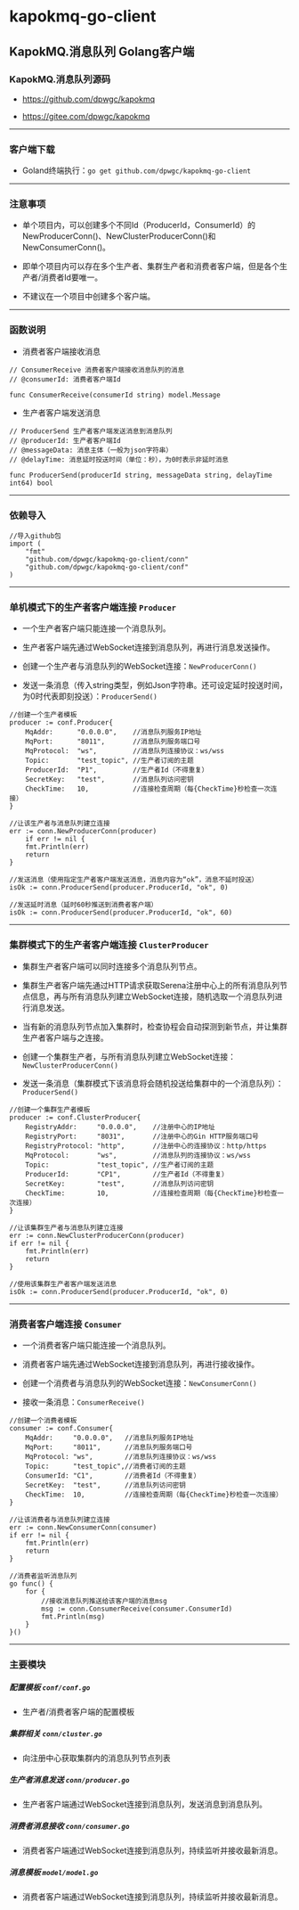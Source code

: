 # kapokmq-go-client

## KapokMQ.消息队列 Golang客户端

### KapokMQ.消息队列源码

* https://github.com/dpwgc/kapokmq

* https://gitee.com/dpwgc/kapokmq

***

### 客户端下载

* Goland终端执行：`go get github.com/dpwgc/kapokmq-go-client`

***

### 注意事项

* 单个项目内，可以创建多个不同Id（ProducerId，ConsumerId）的NewProducerConn()、NewClusterProducerConn()和NewConsumerConn()。

* 即单个项目内可以存在多个生产者、集群生产者和消费者客户端，但是各个生产者/消费者Id要唯一。

* 不建议在一个项目中创建多个客户端。

***

### 函数说明

* 消费者客户端接收消息

```
// ConsumerReceive 消费者客户端接收消息队列的消息
// @consumerId: 消费者客户端Id

func ConsumerReceive(consumerId string) model.Message 
```

* 生产者客户端发送消息

```
// ProducerSend 生产者客户端发送消息到消息队列
// @producerId: 生产者客户端Id
// @messageData: 消息主体（一般为json字符串）
// @delayTime: 消息延时投送时间（单位：秒），为0时表示非延时消息

func ProducerSend(producerId string, messageData string, delayTime int64) bool 
```

***

### 依赖导入

```
//导入github包
import (
	"fmt"
	"github.com/dpwgc/kapokmq-go-client/conn"
	"github.com/dpwgc/kapokmq-go-client/conf"
)
```

***

### 单机模式下的生产者客户端连接 `Producer`

* 一个生产者客户端只能连接一个消息队列。

* 生产者客户端先通过WebSocket连接到消息队列，再进行消息发送操作。

* 创建一个生产者与消息队列的WebSocket连接：`NewProducerConn()`

* 发送一条消息（传入string类型，例如Json字符串。还可设定延时投送时间，为0时代表即刻投送）：`ProducerSend()`

```
//创建一个生产者模板
producer := conf.Producer{
    MqAddr:      "0.0.0.0",    //消息队列服务IP地址
    MqPort:      "8011",       //消息队列服务端口号
    MqProtocol:  "ws",         //消息队列连接协议：ws/wss
    Topic:       "test_topic", //生产者订阅的主题
    ProducerId:  "P1",         //生产者Id（不得重复）
    SecretKey:   "test",       //消息队列访问密钥
    CheckTime:   10,           //连接检查周期（每{CheckTime}秒检查一次连接）
}

//让该生产者与消息队列建立连接
err := conn.NewProducerConn(producer)
    if err != nil {
    fmt.Println(err)
    return
}

//发送消息（使用指定生产者客户端发送消息，消息内容为“ok”，消息不延时投送）
isOk := conn.ProducerSend(producer.ProducerId, "ok", 0)

//发送延时消息（延时60秒推送到消费者客户端）
isOk := conn.ProducerSend(producer.ProducerId, "ok", 60)
```

***

### 集群模式下的生产者客户端连接 `ClusterProducer`

* 集群生产者客户端可以同时连接多个消息队列节点。

* 集群生产者客户端先通过HTTP请求获取Serena注册中心上的所有消息队列节点信息，再与所有消息队列建立WebSocket连接，随机选取一个消息队列进行消息发送。

* 当有新的消息队列节点加入集群时，检查协程会自动探测到新节点，并让集群生产者客户端与之连接。

* 创建一个集群生产者，与所有消息队列建立WebSocket连接：`NewClusterProducerConn()`

* 发送一条消息（集群模式下该消息将会随机投送给集群中的一个消息队列）：`ProducerSend()`

```
//创建一个集群生产者模板
producer := conf.ClusterProducer{
	RegistryAddr:     "0.0.0.0",    //注册中心的IP地址
	RegistryPort:     "8031",       //注册中心的Gin HTTP服务端口号
	RegistryProtocol: "http",       //注册中心的连接协议：http/https
	MqProtocol:       "ws",         //消息队列的连接协议：ws/wss
	Topic:            "test_topic", //生产者订阅的主题
	ProducerId:       "CP1",        //生产者Id（不得重复）
	SecretKey:        "test",       //消息队列访问密钥
	CheckTime:        10,           //连接检查周期（每{CheckTime}秒检查一次连接）
}

//让该集群生产者与消息队列建立连接
err := conn.NewClusterProducerConn(producer)
if err != nil {
	fmt.Println(err)
	return
}

//使用该集群生产者客户端发送消息
isOk := conn.ProducerSend(producer.ProducerId, "ok", 0)
```

***

### 消费者客户端连接 `Consumer`

* 一个消费者客户端只能连接一个消息队列。

* 消费者客户端先通过WebSocket连接到消息队列，再进行接收操作。

* 创建一个消费者与消息队列的WebSocket连接：`NewConsumerConn()`

* 接收一条消息：`ConsumerReceive()`

```
//创建一个消费者模板
consumer := conf.Consumer{
	MqAddr:     "0.0.0.0",   //消息队列服务IP地址
	MqPort:     "8011",      //消息队列服务端口号
	MqProtocol: "ws",        //消息队列连接协议：ws/wss
	Topic:      "test_topic",//消费者订阅的主题
	ConsumerId: "C1",        //消费者Id（不得重复）
	SecretKey:  "test",      //消息队列访问密钥
	CheckTime:  10,          //连接检查周期（每{CheckTime}秒检查一次连接）
}

//让该消费者与消息队列建立连接
err := conn.NewConsumerConn(consumer)
if err != nil {
	fmt.Println(err)
	return
}

//消费者监听消息队列
go func() {
	for {
		//接收消息队列推送给该客户端的消息msg
		msg := conn.ConsumerReceive(consumer.ConsumerId)
		fmt.Println(msg)
	}
}()
```

***

### 主要模块

##### 配置模板 `conf/conf.go`

* 生产者/消费者客户端的配置模板

##### 集群相关 `conn/cluster.go`

* 向注册中心获取集群内的消息队列节点列表

##### 生产者消息发送 `conn/producer.go`

* 生产者客户端通过WebSocket连接到消息队列，发送消息到消息队列。

##### 消费者消息接收 `conn/consumer.go`

* 消费者客户端通过WebSocket连接到消息队列，持续监听并接收最新消息。

##### 消息模板 `model/model.go`

* 消费者客户端通过WebSocket连接到消息队列，持续监听并接收最新消息。



